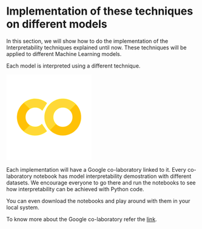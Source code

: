# Implementation of these techniques on different models

In this section, we will show how to do the implementation of the Interpretability techniques explained until now. These techniques will be applied to different Machine Learning models.

Each model is interpreted using a different technique. 

![](../.gitbook/assets/image%20%28102%29.png)

Each implementation will have a Google co-laboratory linked to it. Every co-laboratory notebook has model interpretability demostration with different datasets. We encourage everyone to go there and run the notebooks to see how interpretability can be achieved with Python code. 

You can even download the notebooks and play around with them in your local system.

To know more about the Google co-laboratory refer the [link](https://colab.research.google.com/notebooks/basic_features_overview.ipynb). 



